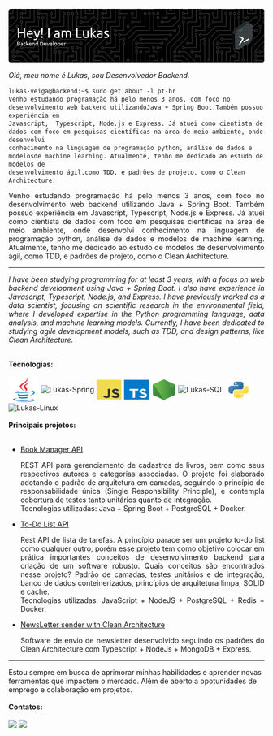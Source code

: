 ![Header](https://github.com/Lukasveiga/Lukasveiga/blob/master/github-header-image.png?raw=true)

<i>Olá, meu nome é Lukas, sou Desenvolvedor Backend.</i> 

```console
lukas-veiga@backend:~$ sudo get about -l pt-br
Venho estudando programação há pelo menos 3 anos, com foco no desenvolvimento web backend utilizandoJava + Spring Boot.Também possuo experiência em
Javascript,  Typescript, Node.js e Express. Já atuei como cientista de dados com foco em pesquisas científicas na área de meio ambiente, onde desenvolvi
conhecimento na linguagem de programação python, análise de dados e modelosde machine learning. Atualmente, tenho me dedicado ao estudo de modelos de
desenvolvimento ágil,como TDD, e padrões de projeto, como o Clean Architecture.
```

<p align='justify'>
  Venho estudando programação há pelo menos 3 anos, com foco no desenvolvimento web backend utilizando Java + Spring Boot. Também possuo experiência em Javascript, Typescript, Node.js e Express. Já atuei como cientista de dados com foco em pesquisas científicas na área de meio ambiente, onde desenvolvi conhecimento na linguagem de programação python, análise de dados e modelos de machine learning. Atualmente, tenho me dedicado ao estudo de modelos de desenvolvimento ágil, como TDD, e padrões de projeto, como o Clean Architecture.
</p>

<hr>

<p align='justify'>
  <i>
    I have been studying programming for at least 3 years, with a focus on web backend development using Java + Spring Boot. I also have experience in Javascript, Typescript, Node.js, and Express. I have previously worked as a data scientist, focusing on scientific research in the environmental field, where I developed expertise in the Python programming language, data analysis, and machine learning models. Currently, I have been dedicated to studying agile development models, such as TDD, and design patterns, like Clean Architecture.
  </i>
</p>
   
<div style="display: inline_block"><br> 
  <b>Tecnologias:</b><br><br>
  <img align="center" alt="Lukas-Java" height="50" width="60" src="https://raw.githubusercontent.com/devicons/devicon/1119b9f84c0290e0f0b38982099a2bd027a48bf1/icons/java/java-original.svg">
  <img align="center" alt="Lukas-Spring" height="40" width="40" src="https://cdn.freebiesupply.com/logos/large/2x/spring-3-logo-png-transparent.png">
  <img align="center" alt="Lukas-Javascript" height="40" width="50" src="https://raw.githubusercontent.com/devicons/devicon/master/icons/javascript/javascript-original.svg">
  <img align="center" alt="Lukas-TypeScript" height="40" width="50" src="https://raw.githubusercontent.com/devicons/devicon/master/icons/typescript/typescript-original.svg">
  <img align="center" alt="Lukas-Nodejs" height="40" width="50" src="https://raw.githubusercontent.com/devicons/devicon/master/icons/nodejs/nodejs-original.svg">
  <img align="center" alt="Lukas-SQL" height="40" width="50" src="https://img.icons8.com/external-flat-juicy-fish/344/external-sql-coding-and-development-flat-flat-juicy-fish.png">
  <img align="center" alt="Lukas-Python" height="40" width="50" src="https://raw.githubusercontent.com/devicons/devicon/master/icons/python/python-original.svg">
  <img align="center" alt="Lukas-Linux" height="40" width="40" src="https://upload.wikimedia.org/wikipedia/commons/thumb/3/35/Tux.svg/864px-Tux.svg.png">
</div>
<br>
<div align='justify'>
  <b>Principais projetos:</b><br><br>
  <ul>
    <li>
      <a href='https://github.com/Lukasveiga/book-manager'>Book Manager API</a>
  <p>
    REST API para gerenciamento de cadastros de livros, bem como seus respectivos autores e categorias associadas. O projeto foi elaborado adotando o padrão de arquitetura em camadas, seguindo o princípio de responsabilidade única (Single Responsibility Principle), e contempla cobertura de testes tanto unitários quanto de integração.<br>
    Tecnologias utilizadas: Java + Spring Boot + PostgreSQL + Docker.</p>
    </li>
    <li>
      <a href='https://github.com/Lukasveiga/todo-list-node-api'>To-Do List API</a>
  <p>Rest API de lista de tarefas. A princípio parace ser um projeto to-do list como qualquer outro, porém esse projeto tem como objetivo colocar em prática importantes conceitos de desenvolvimento backend para criação de um software robusto.
  Quais conceitos são encontrados nesse projeto? Padrão de camadas, testes unitários e de integração, banco de dados conteinerizados, princípios de arquitetura limpa, SOLID e cache. <br>
    Tecnologias utilizadas: JavaScript + NodeJS + PostgreSQL + Redis + Docker.</p>
  </p>
    </li>
    <li>
      <a href='https://github.com/Lukasveiga/newsletter-sender-clean-arch'>NewsLetter sender with Clean Architecture</a>
  <p>Software de envio de newsletter desenvolvido seguindo os padrões do Clean Architecture com Typescript + NodeJs + MongoDB + Express.</p>
    </li>
  </ul>
</div>

---

<div> 
  Estou sempre em busca de aprimorar minhas habilidades e aprender novas ferramentas que impactem o mercado. Além de aberto a opotunidades de emprego e colaboração em projetos.<br><br>
  <b>Contatos:</b><br><br>
  <a href = "mailto:lukas.veiga10@gmail.com"><img src="https://img.shields.io/badge/-Gmail-%23333?style=for-the-badge&logo=gmail&logoColor=white" target="_blank"></a>
  <a href="https://www.linkedin.com/in/lukas-veiga-79371b20a" target="_blank"><img src="https://img.shields.io/badge/-LinkedIn-%230077B5?style=for-the-badge&logo=linkedin&logoColor=white" target="_blank"></a>
</div>

